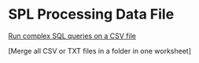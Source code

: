 # SPL Processing Data File

[Run complex SQL queries on a CSV file](run-sql-over-csv&xls.md)

[Merge all CSV or TXT files in a folder in one worksheet]
